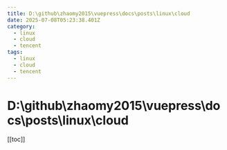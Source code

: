 ```yaml
---
title: D:\github\zhaomy2015\vuepress\docs\posts\linux\cloud
date: 2025-07-08T05:23:38.401Z
category:
  - linux
  - cloud
  - tencent
tags:
  - linux
  - cloud
  - tencent
---
```


# D:\github\zhaomy2015\vuepress\docs\posts\linux\cloud
[[toc]]
